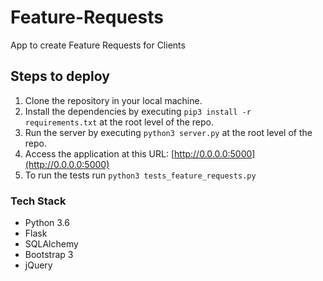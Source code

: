 # Feature-Requests
App to create Feature Requests for Clients

## Steps to deploy
1. Clone the repository in your local machine.	
2. Install the dependencies by executing `pip3 install -r requirements.txt` at the root level of the repo.
3. Run the server by executing `python3 server.py` at the root level of the repo.
4. Access the application at this URL: [http://0.0.0.0:5000](http://0.0.0.0:5000)
5. To run the tests run `python3 tests_feature_requests.py`

### Tech Stack
- Python 3.6
- Flask
- SQLAlchemy
- Bootstrap 3
- jQuery
